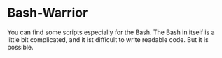 # Bash-Warrior
You can find some scripts especially for the Bash. The Bash in itself is a little bit complicated,
and it ist difficult to write readable code. But it is possible.
